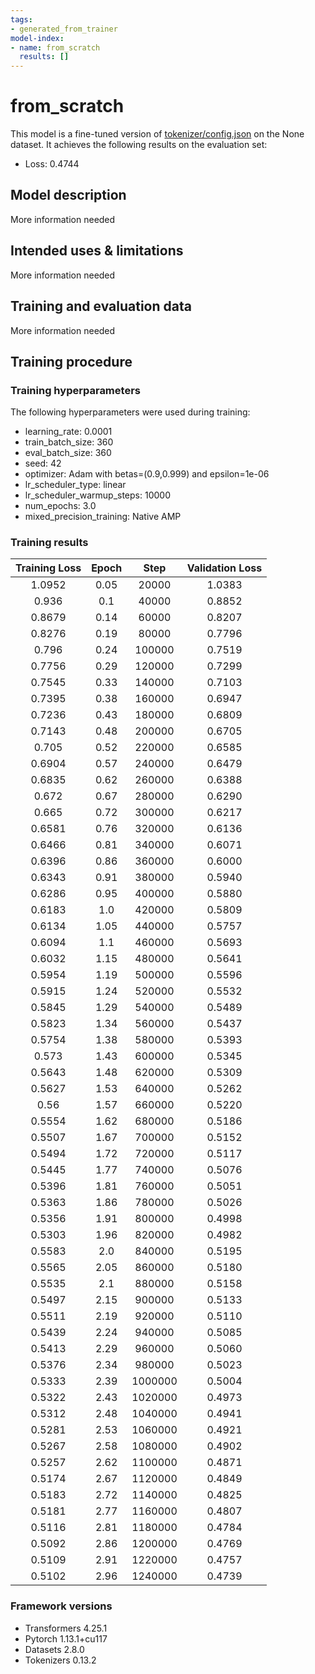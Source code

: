```yaml
---
tags:
- generated_from_trainer
model-index:
- name: from_scratch
  results: []
---
```


<!-- This model card has been generated automatically according to the information the Trainer had access to. You
should probably proofread and complete it, then remove this comment. -->

# from_scratch

This model is a fine-tuned version of [tokenizer/config.json](https://huggingface.co/tokenizer/config.json) on the None dataset.
It achieves the following results on the evaluation set:
- Loss: 0.4744

## Model description

More information needed

## Intended uses & limitations

More information needed

## Training and evaluation data

More information needed

## Training procedure

### Training hyperparameters

The following hyperparameters were used during training:
- learning_rate: 0.0001
- train_batch_size: 360
- eval_batch_size: 360
- seed: 42
- optimizer: Adam with betas=(0.9,0.999) and epsilon=1e-06
- lr_scheduler_type: linear
- lr_scheduler_warmup_steps: 10000
- num_epochs: 3.0
- mixed_precision_training: Native AMP

### Training results

| Training Loss | Epoch | Step    | Validation Loss |
|:-------------:|:-----:|:-------:|:---------------:|
| 1.0952        | 0.05  | 20000   | 1.0383          |
| 0.936         | 0.1   | 40000   | 0.8852          |
| 0.8679        | 0.14  | 60000   | 0.8207          |
| 0.8276        | 0.19  | 80000   | 0.7796          |
| 0.796         | 0.24  | 100000  | 0.7519          |
| 0.7756        | 0.29  | 120000  | 0.7299          |
| 0.7545        | 0.33  | 140000  | 0.7103          |
| 0.7395        | 0.38  | 160000  | 0.6947          |
| 0.7236        | 0.43  | 180000  | 0.6809          |
| 0.7143        | 0.48  | 200000  | 0.6705          |
| 0.705         | 0.52  | 220000  | 0.6585          |
| 0.6904        | 0.57  | 240000  | 0.6479          |
| 0.6835        | 0.62  | 260000  | 0.6388          |
| 0.672         | 0.67  | 280000  | 0.6290          |
| 0.665         | 0.72  | 300000  | 0.6217          |
| 0.6581        | 0.76  | 320000  | 0.6136          |
| 0.6466        | 0.81  | 340000  | 0.6071          |
| 0.6396        | 0.86  | 360000  | 0.6000          |
| 0.6343        | 0.91  | 380000  | 0.5940          |
| 0.6286        | 0.95  | 400000  | 0.5880          |
| 0.6183        | 1.0   | 420000  | 0.5809          |
| 0.6134        | 1.05  | 440000  | 0.5757          |
| 0.6094        | 1.1   | 460000  | 0.5693          |
| 0.6032        | 1.15  | 480000  | 0.5641          |
| 0.5954        | 1.19  | 500000  | 0.5596          |
| 0.5915        | 1.24  | 520000  | 0.5532          |
| 0.5845        | 1.29  | 540000  | 0.5489          |
| 0.5823        | 1.34  | 560000  | 0.5437          |
| 0.5754        | 1.38  | 580000  | 0.5393          |
| 0.573         | 1.43  | 600000  | 0.5345          |
| 0.5643        | 1.48  | 620000  | 0.5309          |
| 0.5627        | 1.53  | 640000  | 0.5262          |
| 0.56          | 1.57  | 660000  | 0.5220          |
| 0.5554        | 1.62  | 680000  | 0.5186          |
| 0.5507        | 1.67  | 700000  | 0.5152          |
| 0.5494        | 1.72  | 720000  | 0.5117          |
| 0.5445        | 1.77  | 740000  | 0.5076          |
| 0.5396        | 1.81  | 760000  | 0.5051          |
| 0.5363        | 1.86  | 780000  | 0.5026          |
| 0.5356        | 1.91  | 800000  | 0.4998          |
| 0.5303        | 1.96  | 820000  | 0.4982          |
| 0.5583        | 2.0   | 840000  | 0.5195          |
| 0.5565        | 2.05  | 860000  | 0.5180          |
| 0.5535        | 2.1   | 880000  | 0.5158          |
| 0.5497        | 2.15  | 900000  | 0.5133          |
| 0.5511        | 2.19  | 920000  | 0.5110          |
| 0.5439        | 2.24  | 940000  | 0.5085          |
| 0.5413        | 2.29  | 960000  | 0.5060          |
| 0.5376        | 2.34  | 980000  | 0.5023          |
| 0.5333        | 2.39  | 1000000 | 0.5004          |
| 0.5322        | 2.43  | 1020000 | 0.4973          |
| 0.5312        | 2.48  | 1040000 | 0.4941          |
| 0.5281        | 2.53  | 1060000 | 0.4921          |
| 0.5267        | 2.58  | 1080000 | 0.4902          |
| 0.5257        | 2.62  | 1100000 | 0.4871          |
| 0.5174        | 2.67  | 1120000 | 0.4849          |
| 0.5183        | 2.72  | 1140000 | 0.4825          |
| 0.5181        | 2.77  | 1160000 | 0.4807          |
| 0.5116        | 2.81  | 1180000 | 0.4784          |
| 0.5092        | 2.86  | 1200000 | 0.4769          |
| 0.5109        | 2.91  | 1220000 | 0.4757          |
| 0.5102        | 2.96  | 1240000 | 0.4739          |


### Framework versions

- Transformers 4.25.1
- Pytorch 1.13.1+cu117
- Datasets 2.8.0
- Tokenizers 0.13.2
